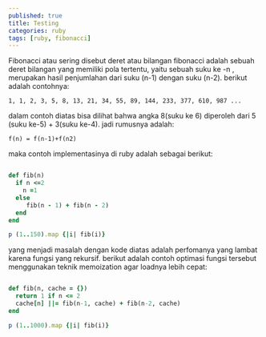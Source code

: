 ```yaml
---
published: true
title: Testing
categories: ruby
tags: [ruby, fibonacci]
---
```


 Fibonacci atau sering disebut deret atau bilangan fibonacci adalah sebuah deret bilangan yang memiliki pola tertentu, yaitu sebuah suku ke -n , merupakan hasil penjumlahan dari suku (n-1) dengan suku (n-2). berikut adalah contohnya:

```
1, 1, 2, 3, 5, 8, 13, 21, 34, 55, 89, 144, 233, 377, 610, 987 ...
```

dalam contoh diatas bisa dilihat bahwa angka 8(suku ke 6) diperoleh dari 5 (suku ke-5) + 3(suku ke-4). jadi rumusnya adalah:

```
f(n) = f(n-1)+f(n2)
```

maka contoh implementasinya di ruby adalah sebagai berikut:

```ruby

def fib(n)
  if n <=2
    n =1
  else
     fib(n - 1) + fib(n - 2)
  end
end

p (1..150).map {|i| fib(i)} 

```

yang menjadi masalah dengan kode diatas adalah perfomanya yang lambat karena fungsi yang rekursif. berikut adalah contoh optimasi fungsi tersebut menggunakan teknik memoization agar loadnya lebih cepat:

```ruby

def fib(n, cache = {})
  return 1 if n <= 2
  cache[n] ||= fib(n-1, cache) + fib(n-2, cache)
end

p (1..1000).map {|i| fib(i)}

```
